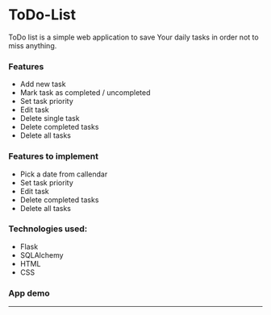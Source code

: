 # ToDo-List

ToDo list is a simple web application to save Your daily tasks in order not to miss anything.

### Features

* Add new task
* Mark task as completed / uncompleted
* Set task priority
* Edit task
* Delete single task
* Delete completed tasks
* Delete all tasks

### Features to implement
* Pick a date from callendar
* Set task priority
* Edit task
* Delete completed tasks
* Delete all tasks

### Technologies used:
* Flask
* SQLAlchemy
* HTML
* CSS

### App demo
----------